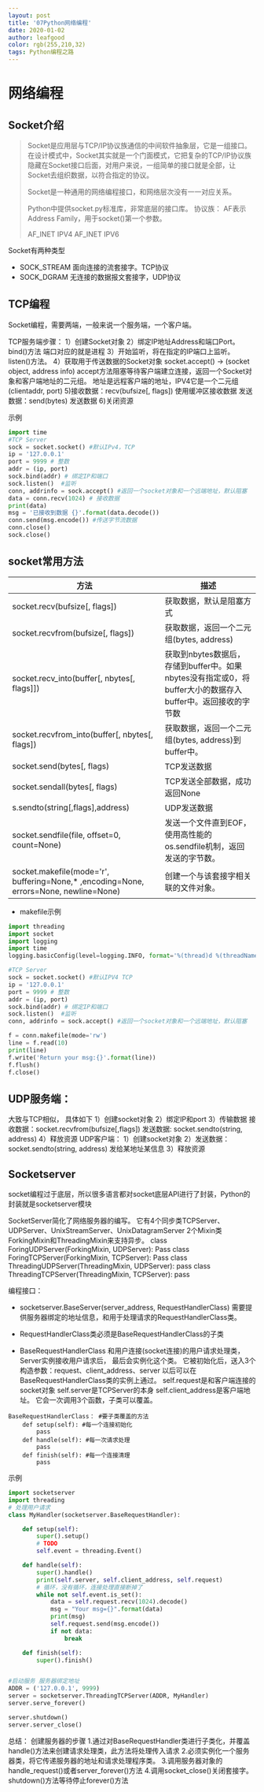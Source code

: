 ```yaml
---
layout: post
title: '07Python网络编程'
date: 2020-01-02
author: leafgood
color: rgb(255,210,32)
tags: Python编程之路
---
```


# 网络编程
## Socket介绍
>Socket是应用层与TCP/IP协议族通信的中间软件抽象层，它是一组接口。在设计模式中，Socket其实就是一个门面模式，它把复杂的TCP/IP协议族隐藏在Socket接口后面，对用户来说，一组简单的接口就是全部，让Socket去组织数据，以符合指定的协议。
>
>Socket是一种通用的网络编程接口，和网络层次没有一一对应关系。
>
>Python中提供socket.py标准库，非常底层的接口库。
>协议族：
>AF表示Address Family，用于socket()第一个参数。
>
>AF_INET  IPV4
>AF_INET  IPV6

Socket有两种类型
- SOCK_STREAM 面向连接的流套接字。TCP协议
- SOCK_DGRAM  无连接的数据报文套接字，UDP协议

## TCP编程
Socket编程，需要两端，一般来说一个服务端，一个客户端。

TCP服务端步骤：
1）创建Socket对象
2）绑定IP地址Address和端口Port。 bind()方法  端口对应的就是进程
3）开始监听，将在指定的IP端口上监听。listen()方法。
4）获取用于传送数据的Socket对象
socket.accept() -> (socket object, address info)
accept方法阻塞等待客户端建立连接，返回一个Socket对象和客户端地址的二元组。
地址是远程客户端的地址，IPV4它是一个二元组(clientaddr, port)
5)接收数据：recv(bufsize[, flags]) 使用缓冲区接收数据
  发送数据：send(bytes) 发送数据
6)关闭资源

示例
```python
import time
#TCP Server
sock = socket.socket() #默认IPv4，TCP 
ip = '127.0.0.1'
port = 9999 # 整数
addr = (ip, port)
sock.bind(addr) # 绑定IP和端口
sock.listen()  #监听
conn, addrinfo = sock.accept() #返回一个socket对象和一个远端地址，默认阻塞
data = conn.recv(1024) # 接收数据
print(data)
msg = '已接收到数据 {}'.format(data.decode())
conn.send(msg.encode()) #传送字节流数据
conn.close()
sock.close()
```


## socket常用方法
|方法| 描述|
|--|--|
|socket.recv(bufsize[, flags]) |  获取数据，默认是阻塞方式 |
|socket.recvfrom(bufsize[, flags]) | 获取数据，返回一个二元组(bytes, address) |
|socket.recv_into(buffer[, nbytes[, flags]]) |获取到nbytes数据后，存储到buffer中。如果nbytes没有指定或0，将buffer大小的数据存入buffer中。返回接收的字节数|
|socket.recvfrom_into(buffer[, nbytes[, flags]) |获取数据，返回一个二元组(bytes, address)到buffer中。|
|socket.send(bytes[, flags) |TCP发送数据|
|socket.sendall(bytes[, flags) |TCP发送全部数据，成功返回None|
|s.sendto(string[,flags],address) |UDP发送数据|
socket.sendfile(file, offset=0, count=None) | 发送一个文件直到EOF，使用高性能的os.sendfile机制，返回发送的字节数。|
|socket.makefile(mode='r', buffering=None,* ,encoding=None, errors=None, newline=None) |创建一个与该套接字相关联的文件对象。|

- makefile示例
```python
import threading
import socket
import logging
import time
logging.basicConfig(level=logging.INFO, format='%(thread)d %(threadName)s %(message)s')

#TCP Server
sock = socket.socket() #默认IPV4 TCP
ip = '127.0.0.1'
port = 9999 # 整数
addr = (ip, port)
sock.bind(addr) # 绑定IP和端口
sock.listen()  #监听
conn, addrinfo = sock.accept() #返回一个socket对象和一个远端地址，默认阻塞

f = conn.makefile(mode='rw')
line = f.read(10)
print(line)
f.write('Return your msg:{}'.format(line))
f.flush()
f.close()
```



## UDP服务端：
大致与TCP相似， 具体如下
1）创建socket对象
2）绑定IP和port
3）传输数据
接收数据：socket.recvfrom(bufsize[,flags])
发送数据: socket.sendto(string, address)
4）释放资源
UDP客户端：
1）创建socket对象
2）发送数据：socket.sendto(string, address) 发给某地址某信息
3）释放资源


## Socketserver
socket编程过于底层，所以很多语言都对socket底层API进行了封装，Python的封装就是socketserver模块


SocketServer简化了网络服务器的编写。
它有4个同步类TCPServer、UDPServer、UnixStreamServer、UnixDatagramServer
2个Mixin类ForkingMixin和ThreadingMixin来支持异步。
class ForingUDPServer(ForkingMixin, UDPServer): Pass
class ForingTCPServer(ForkingMixin, TCPServer): Pass
class ThreadingUDPServer(ThreadingMixin, UDPServer): pass
class ThreadingTCPServer(ThreadingMixin, TCPServer): pass



编程接口：
- socketserver.BaseServer(server_address, RequestHandlerClass)
需要提供服务器绑定的地址信息，和用于处理请求的RequestHandlerClass类。
- RequestHandlerClass类必须是BaseRequestHandlerClass的子类

- BaseRequestHandlerClass
和用户连接(socket连接)的用户请求处理类，Server实例接收用户请求后，
最后会实例化这个类。
它被初始化后，送入3个构造参数：request、client_address、server
以后可以在BaseRequestHandlerClass类的实例上通过。
self.request是和客户端连接的socket对象
self.server是TCPServer的本身
self.client_address是客户端地址。
它会一次调用3个函数，子类可以覆盖。
```
BaseRequestHandlerClass： #要子类覆盖的方法
    def setup(self): #每一个连接初始化
        pass
    def handle(self): #每一次请求处理
        pass
    def finish(self): #每一个连接清理
        pass
```
示例
```python
import socketserver
import threading
# 处理用户请求
class MyHandler(socketserver.BaseRequestHandler):

    def setup(self):
        super().setup()
        # TODO
        self.event = threading.Event()

    def handle(self):
        super().handle()
        print(self.server, self.client_address, self.request)
        # 循环，没有循环，连接处理直接断掉了
        while not self.event.is_set():
            data = self.request.recv(1024).decode()
            msg = "Your msg={}".format(data)
            print(msg)
            self.request.send(msg.encode())
            if not data:
                break

    def finish(self):
        super().finish()


#启动服务 服务器绑定地址
ADDR = ('127.0.0.1', 9999)
server = socketserver.ThreadingTCPServer(ADDR, MyHandler)
server.serve_forever()

server.shutdown()
server.server_close()
```
总结：
创建服务器的步骤
1.通过对BaseRequestHandler类进行子类化，并覆盖handle()方法来创建请求处理类，此方法将处理传入请求
2.必须实例化一个服务器类，将它传递服务器的地址和请求处理程序类。
3.调用服务器对象的handle_request()或者server_forever()方法
4.调用socket_close()关闭套接字。shutdown()方法等待停止forever()方法
